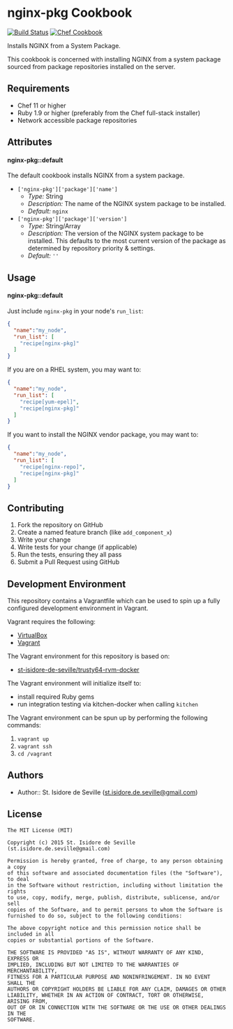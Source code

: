 nginx-pkg Cookbook
====================
[![Build Status](https://travis-ci.org/st-isidore-de-seville/cookbook-nginx-pkg.svg?branch=master)](https://travis-ci.org/st-isidore-de-seville/cookbook-nginx-pkg)
[![Chef Cookbook](https://img.shields.io/cookbook/v/nginx-pkg.svg)](https://supermarket.chef.io/cookbooks/nginx-pkg)

Installs NGINX from a System Package.

This cookbook is concerned with installing NGINX from a system package sourced
from package repositories installed on the server.  

Requirements
------------
- Chef 11 or higher
- Ruby 1.9 or higher (preferably from the Chef full-stack installer)
- Network accessible package repositories

Attributes
----------
#### nginx-pkg::default

The default cookbook installs NGINX from a system package.

- `['nginx-pkg']['package']['name']`
  - _Type:_ String
  - _Description:_ The name of the NGINX system package to be installed.
  - _Default:_ `nginx`
- `['nginx-pkg']['package']['version']`
  - _Type:_ String/Array
  - _Description:_ The version of the NGINX system package to be installed.
    This defaults to the most current version of the package as determined by
    repository priority & settings.
  - _Default:_ `''`

Usage
-----
#### nginx-pkg::default
Just include `nginx-pkg` in your node's `run_list`:

```json
{
  "name":"my_node",
  "run_list": [
    "recipe[nginx-pkg]"
  ]
}
```

If you are on a RHEL system, you may want to:
```json
{
  "name":"my_node",
  "run_list": [
    "recipe[yum-epel]",
    "recipe[nginx-pkg]"
  ]
}
```

If you want to install the NGINX vendor package, you may want to:
```json
{
  "name":"my_node",
  "run_list": [
    "recipe[nginx-repo]",
    "recipe[nginx-pkg]"
  ]
}
```

Contributing
------------
1. Fork the repository on GitHub
2. Create a named feature branch (like `add_component_x`)
3. Write your change
4. Write tests for your change (if applicable)
5. Run the tests, ensuring they all pass
6. Submit a Pull Request using GitHub

Development Environment
-------------------
This repository contains a Vagrantfile which can be used to spin up a
fully configured development environment in Vagrant.  

Vagrant requires the following:
- [VirtualBox](https://www.virtualbox.org/)
- [Vagrant](https://www.vagrantup.com/)

The Vagrant environment for this repository is based on:
- [st-isidore-de-seville/trusty64-rvm-docker](https://atlas.hashicorp.com/st-isidore-de-seville/boxes/trusty64-rvm-docker)

The Vagrant environment will initialize itself to:
- install required Ruby gems
- run integration testing via kitchen-docker when calling `kitchen`

The Vagrant environment can be spun up by performing the following commands:

1. `vagrant up`
2. `vagrant ssh`
3. `cd /vagrant`

Authors
-------------------
- Author:: St. Isidore de Seville (st.isidore.de.seville@gmail.com)

License
-------------------
```text
The MIT License (MIT)

Copyright (c) 2015 St. Isidore de Seville (st.isidore.de.seville@gmail.com)

Permission is hereby granted, free of charge, to any person obtaining a copy
of this software and associated documentation files (the "Software"), to deal
in the Software without restriction, including without limitation the rights
to use, copy, modify, merge, publish, distribute, sublicense, and/or sell
copies of the Software, and to permit persons to whom the Software is
furnished to do so, subject to the following conditions:

The above copyright notice and this permission notice shall be included in all
copies or substantial portions of the Software.

THE SOFTWARE IS PROVIDED "AS IS", WITHOUT WARRANTY OF ANY KIND, EXPRESS OR
IMPLIED, INCLUDING BUT NOT LIMITED TO THE WARRANTIES OF MERCHANTABILITY,
FITNESS FOR A PARTICULAR PURPOSE AND NONINFRINGEMENT. IN NO EVENT SHALL THE
AUTHORS OR COPYRIGHT HOLDERS BE LIABLE FOR ANY CLAIM, DAMAGES OR OTHER
LIABILITY, WHETHER IN AN ACTION OF CONTRACT, TORT OR OTHERWISE, ARISING FROM,
OUT OF OR IN CONNECTION WITH THE SOFTWARE OR THE USE OR OTHER DEALINGS IN THE
SOFTWARE.
```
